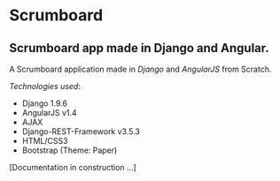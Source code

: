 # Scrumboard

## Scrumboard app made in Django and Angular.

A Scrumboard application made in *Django* and *AngularJS* from Scratch.

*Technologies used*:
* Django 1.9.6
* AngularJS v1.4
* AJAX
* Django-REST-Framework v3.5.3
* HTML/CSS3
* Bootstrap (Theme: Paper)

[Documentation in construction ...]